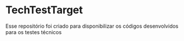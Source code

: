 # TechTestTarget
Esse repositório foi criado para disponibilizar os códigos desenvolvidos para os testes técnicos 
